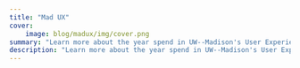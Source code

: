 ```yaml
---
title: "Mad UX"
cover:
    image: blog/madux/img/cover.png
summary: "Learn more about the year spend in UW--Madison's User Experience Design Capstone Certificate."
description: "Learn more about the year spend in UW--Madison's User Experience Design Capstone Certificate."
---
```

